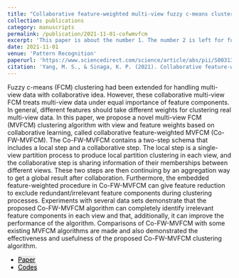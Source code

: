 ```yaml
---
title: "Collaborative feature-weighted multi-view fuzzy c-means clustering"
collection: publications
category: manuscripts
permalink: /publication/2021-11-01-cofwmvfcm
excerpt: 'This paper is about the number 1. The number 2 is left for future work.'
date: 2021-11-01
venue: 'Pattern Recognition'
paperurl: 'https://www.sciencedirect.com/science/article/abs/pii/S003132032100251X'
citation: 'Yang, M. S., & Sinaga, K. P. (2021). Collaborative feature-weighted multi-view fuzzy c-means clustering. Pattern Recognition, 119, 108064.'
---
```


Fuzzy c-means (FCM) clustering had been extended for handling multi-view data with collaborative idea. However, these collaborative multi-view FCM treats multi-view data under equal importance of feature components. In general, different features should take different weights for clustering real multi-view data. In this paper, we propose a novel multi-view FCM (MVFCM) clustering algorithm with view and feature weights based on collaborative learning, called collaborative feature-weighted MVFCM (Co-FW-MVFCM). The Co-FW-MVFCM contains a two-step schema that includes a local step and a collaborative step. The local step is a single-view partition process to produce local partition clustering in each view, and the collaborative step is sharing information of their memberships between different views. These two steps are then continuing by an aggregation way to get a global result after collaboration. Furthermore, the embedded feature-weighted procedure in Co-FW-MVFCM can give feature reduction to exclude redundant/irrelevant feature components during clustering processes. Experiments with several data sets demonstrate that the proposed Co-FW-MVFCM algorithm can completely identify irrelevant feature components in each view and that, additionally, it can improve the performance of the algorithm. Comparisons of Co-FW-MVFCM with some existing MVFCM algorithms are made and also demonstrated the effectiveness and usefulness of the proposed Co-FW-MVFCM clustering algorithm.


<ul class="actions">
<li><a href="https://www.sciencedirect.com/science/article/abs/pii/S003132032100251X" class="button"
style="color: black;background-color: rgba(75, 75, 76, 0.100);">Paper</a></li>
<li><a href="https://github.com/kpnaga08/Co-FW-MVFCM" class="button"
style="color: black;background-color: rgba(75, 75, 76, 0.100);">Codes</a>
</li>
</ul>